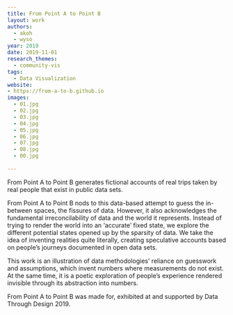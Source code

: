 ```yaml
---
title: From Point A to Point B
layout: work
authors:
  - akoh
  - wyso
year: 2019
date: 2019-11-01
research_themes:
  - community-vis
tags:
  - Data Visualization
website:
- https://from-a-to-b.github.io
images:
  - 01.jpg
  - 02.jpg
  - 03.jpg
  - 04.jpg
  - 05.jpg
  - 06.jpg
  - 07.jpg
  - 08.jpg
  - 00.jpg
  
---
```

From Point A to Point B generates fictional accounts of real trips taken by real people that exist in public data sets.

From Point A to Point B nods to this data-based attempt to guess the in-between spaces, the fissures of data. However, it also acknowledges the fundamental irreconcilability of data and the world it represents. Instead of trying to render the world into an ‘accurate’ fixed state, we explore the different potential states opened up by the sparsity of data. We take the idea of inventing realities quite literally, creating speculative accounts based on people’s journeys documented in open data sets.

This work is an illustration of data methodologies’ reliance on guesswork and assumptions, which invent numbers where measurements do not exist. At the same time, it is a poetic exploration of people’s experience rendered invisible through its abstraction into numbers. 

From Point A to Point B was made for, exhibited at and supported by Data Through Design 2019.